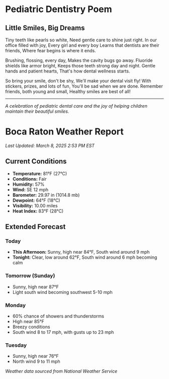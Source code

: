 # Pediatric Dentistry Poem

Little Smiles, Big Dreams
-----------------------

Tiny teeth like pearls so white,
Need gentle care to shine just right.
In our office filled with joy,
Every girl and every boy
Learns that dentists are their friends,
Where fear begins is where it ends.

Brushing, flossing, every day,
Makes the cavity bugs go away.
Fluoride shields like armor bright,
Keeps those teeth strong day and night.
Gentle hands and patient hearts,
That's how dental wellness starts.

So bring your smile, don't be shy,
We'll make your dental visit fly!
With stickers, prizes, and lots of fun,
You'll be sad when we are done.
Remember friends, both young and small,
Healthy smiles are best of all!

---
*A celebration of pediatric dental care and the joy of helping children maintain their beautiful smiles.*

# Boca Raton Weather Report
*Last Updated: March 8, 2025 2:53 PM EST*

## Current Conditions
- **Temperature:** 81°F (27°C)
- **Conditions:** Fair
- **Humidity:** 57%
- **Wind:** SE 12 mph
- **Barometer:** 29.97 in (1014.8 mb)
- **Dewpoint:** 64°F (18°C)
- **Visibility:** 10.00 miles
- **Heat Index:** 83°F (28°C)

## Extended Forecast

### Today
- **This Afternoon:** Sunny, high near 84°F, South wind around 9 mph
- **Tonight:** Clear, low around 62°F, South wind around 6 mph becoming calm

### Tomorrow (Sunday)
- Sunny, high near 87°F
- Light south wind becoming southwest 5-10 mph

### Monday
- 60% chance of showers and thunderstorms
- High near 85°F
- Breezy conditions
- South wind 8 to 17 mph, with gusts up to 23 mph

### Tuesday
- Sunny, high near 76°F
- North wind 9 to 11 mph

*Weather data sourced from National Weather Service*